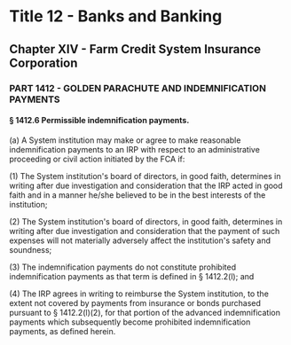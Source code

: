 
# Title 12 - Banks and Banking
## Chapter XIV - Farm Credit System Insurance Corporation
### PART 1412 - GOLDEN PARACHUTE AND INDEMNIFICATION PAYMENTS
#### § 1412.6 Permissible indemnification payments.

(a) A System institution may make or agree to make reasonable indemnification payments to an IRP with respect to an administrative proceeding or civil action initiated by the FCA if:

(1) The System institution's board of directors, in good faith, determines in writing after due investigation and consideration that the IRP acted in good faith and in a manner he/she believed to be in the best interests of the institution;

(2) The System institution's board of directors, in good faith, determines in writing after due investigation and consideration that the payment of such expenses will not materially adversely affect the institution's safety and soundness;

(3) The indemnification payments do not constitute prohibited indemnification payments as that term is defined in § 1412.2(l); and

(4) The IRP agrees in writing to reimburse the System institution, to the extent not covered by payments from insurance or bonds purchased pursuant to § 1412.2(l)(2), for that portion of the advanced indemnification payments which subsequently become prohibited indemnification payments, as defined herein.
